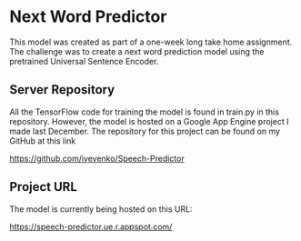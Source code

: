 # **Next Word Predictor**

This model was created as part of a one-week long take home assignment.
The challenge was to create a next word prediction model using the pretrained Universal Sentence Encoder.

## **Server Repository**

All the TensorFlow code for training the model is found in train.py in this repository.
However, the model is hosted on a Google App Engine project I made last December.
The repository for this project can be found on my GitHub at this link

https://github.com/iyevenko/Speech-Predictor

## **Project URL**

The model is currently being hosted on this URL:

https://speech-predictor.ue.r.appspot.com/
